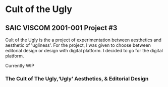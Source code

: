 # Cult of the Ugly
## SAIC VISCOM 2001-001 Project #3

Cult of the Ugly is the a project of experimentation between aesthetics and aesthetic of 'ugliness'. For the project, I was given to choose between editorial design or design with digital platform. I decided to go for the digital platform.

Currently WIP

### The Cult of The Ugly,‘Ugly’ Aesthetics, & Editorial Design
